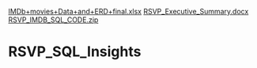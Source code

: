[IMDb+movies+Data+and+ERD+final.xlsx](https://github.com/yogeshkrishna59/RSVP_SQL_Insights/files/7113452/IMDb%2Bmovies%2BData%2Band%2BERD%2Bfinal.xlsx)
[RSVP_Executive_Summary.docx](https://github.com/yogeshkrishna59/RSVP_SQL_Insights/files/7113453/RSVP_Executive_Summary.docx)
[RSVP_IMDB_SQL_CODE.zip](https://github.com/yogeshkrishna59/RSVP_SQL_Insights/files/7113456/RSVP_IMDB_SQL_CODE.zip)
# RSVP_SQL_Insights

